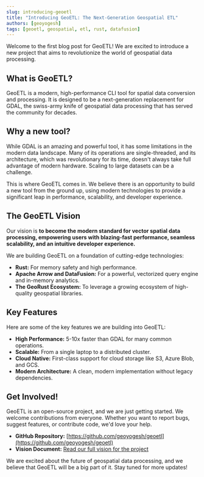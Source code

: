```yaml
---
slug: introducing-geoetl
title: "Introducing GeoETL: The Next-Generation Geospatial ETL"
authors: [geoyogesh]
tags: [geoetl, geospatial, etl, rust, datafusion]
---
```


Welcome to the first blog post for GeoETL! We are excited to introduce a new project that aims to revolutionize the world of geospatial data processing.

<!-- truncate -->

## What is GeoETL?

GeoETL is a modern, high-performance CLI tool for spatial data conversion and processing. It is designed to be a next-generation replacement for GDAL, the swiss-army knife of geospatial data processing that has served the community for decades.

## Why a new tool?

While GDAL is an amazing and powerful tool, it has some limitations in the modern data landscape. Many of its operations are single-threaded, and its architecture, which was revolutionary for its time, doesn't always take full advantage of modern hardware. Scaling to large datasets can be a challenge.

This is where GeoETL comes in. We believe there is an opportunity to build a new tool from the ground up, using modern technologies to provide a significant leap in performance, scalability, and developer experience.

## The GeoETL Vision

Our vision is **to become the modern standard for vector spatial data processing, empowering users with blazing-fast performance, seamless scalability, and an intuitive developer experience.**

We are building GeoETL on a foundation of cutting-edge technologies:

*   **Rust:** For memory safety and high performance.
*   **Apache Arrow and DataFusion:** For a powerful, vectorized query engine and in-memory analytics.
*   **The GeoRust Ecosystem:** To leverage a growing ecosystem of high-quality geospatial libraries.

## Key Features

Here are some of the key features we are building into GeoETL:

*   **High Performance:** 5-10x faster than GDAL for many common operations.
*   **Scalable:** From a single laptop to a distributed cluster.
*   **Cloud Native:** First-class support for cloud storage like S3, Azure Blob, and GCS.
*   **Modern Architecture:** A clean, modern implementation without legacy dependencies.

## Get Involved!

GeoETL is an open-source project, and we are just getting started. We welcome contributions from everyone. Whether you want to report bugs, suggest features, or contribute code, we'd love your help.

*   **GitHub Repository:** [https://github.com/geoyogesh/geoetl](https://github.com/geoyogesh/geoetl)
*   **Vision Document:** [Read our full vision for the project](https://github.com/geoyogesh/geoetl/blob/main/docs/VISION.md)

We are excited about the future of geospatial data processing, and we believe that GeoETL will be a big part of it. Stay tuned for more updates!
